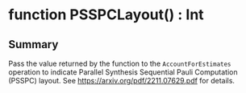 # function PSSPCLayout() : Int

## Summary
Pass the value returned by the function to the `AccountForEstimates` operation
to indicate Parallel Synthesis Sequential Pauli Computation (PSSPC) layout.
See https://arxiv.org/pdf/2211.07629.pdf for details.
